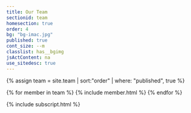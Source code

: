 ```yaml
---
title: Our Team
sectionid: team
homesection: true
order: 4
bg: "bg-imac.jpg"
published: true
cont_size: --m
classlist: has__bgimg
jsActContent: na
use_sitedesc: true
---
```


{% assign team = site.team | sort:"order" | where: "published", true %}

{% for member in team %}
  {% include member.html %}
{% endfor %}

{% include subscript.html %}
